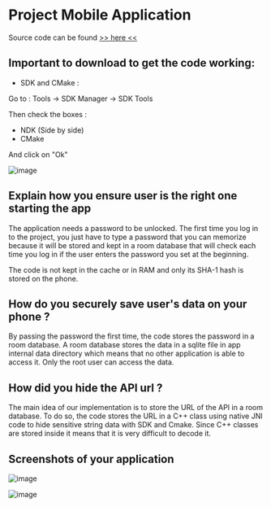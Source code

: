 # Project Mobile Application

Source code can be found [>> here <<](https://github.com/Antoinetest01/Project_Mobile_Application/releases/tag/1.0.0)

## Important to download to get the code working:

- SDK and CMake :

Go to :
Tools -> SDK Manager -> SDK Tools

Then check the boxes : 
- NDK (Side by side)
- CMake  

And click on "Ok"

![image](https://user-images.githubusercontent.com/78219632/110218502-6b0d9080-7eba-11eb-9a28-d147ce6ffe4b.png)

## Explain how you ensure user is the right one starting the app

The application needs a password to be unlocked. The first time you log in to the project, you just have to type a password that you can memorize because it will be stored and kept in a room database that will check each time you log in if the user enters the password you set at the beginning. 

The code is not kept in the cache or in RAM and only its SHA-1 hash is stored on the phone.

## How do you securely save user's data on your phone ?

By passing the password the first time, the code stores the password in a room database. A room database stores the data in a sqlite file in app internal data directory which means that no other application is able to access it. Only the root user can access the data.

## How did you hide the API url ?

The main idea of our implementation is to store the URL of the API in a room database. To do so, the code stores the URL in a C++ class using native JNI code to hide sensitive string data with SDK and Cmake. Since C++ classes are stored inside it means that it is very difficult to decode it. 

## Screenshots of your application

![image](https://user-images.githubusercontent.com/78219632/110219584-7e235f00-7ec0-11eb-9bc6-3ff4c11d60b2.png)

![image](https://user-images.githubusercontent.com/78219632/110246657-c1d1a380-7f68-11eb-855b-9a3f3cc1a245.png)




